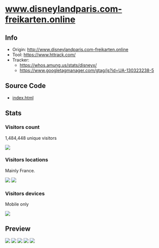 # www.disneylandparis.com-freikarten.online

## Info

- Origin: http://www.disneylandparis.com-freikarten.online
- Tool: https://www.httrack.com/
- Tracker:
  - https://whos.amung.us/stats/disneyx/
  - https://www.googletagmanager.com/gtag/js?id=UA-130323238-5

## Source Code

- [index.html](./src/index.html)

## Stats

### Visitors count

1,484,448 unique visitors

![](./stats/screenshot-whos.amung.us-2020.04.18-15_23_59.png)

### Visitors locations

Mainly France.

![](./stats/screenshot-whos.amung.us-2020.04.18-15_29_47.png)
![](./stats/screenshot-whos.amung.us-2020.04.18-15_30_01.png)

### Visitors devices

Mobile only

![](./stats/screenshot-whos.amung.us-2020.04.18-15_24_47.png)

## Preview

![](./preview/screenshot-localhost_8000-2020.04.18-00_08_44.png)
![](./preview/screenshot-localhost_8000-2020.04.18-00_08_58.png)
![](./preview/screenshot-localhost_8000-2020.04.18-00_09_06.png)
![](./preview/screenshot-localhost_8000-2020.04.18-00_09_14.png)
![](./preview/screenshot-localhost_8000-2020.04.18-00_09_28.png)
